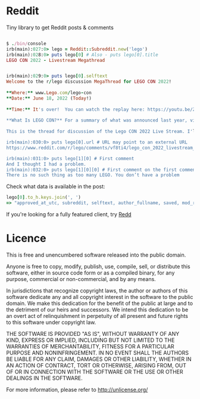 # Reddit
Tiny library to get Reddit posts &amp; comments

```ruby

$ ./bin/console
irb(main):027:0> lego = Reddit::Subreddit.new('lego')
irb(main):028:0> puts lego[0] # Also - puts lego[0].title
LEGO CON 2022 - Livestream Megathread


irb(main):029:0> puts lego[0].selftext
Welcome to the r/lego discussion MegaThread for LEGO CON 2022!
                                                              
**Where:** www.Lego.com/lego-con                              
**Date:** June 18, 2022 (Today!)                              
                                                              
**Time:** It's over!  You can watch the replay here: https://youtu.be/ZHSnx-smuUA
                                                              
**What Is LEGO CON?** For a summary of what was announced last year, visit our [LEGO CON 2021 Megathread](https://redd.it/o8dct1).
                                                              
This is the thread for discussion of the Lego CON 2022 Live Stream. I'll be recapping the stream below, for those who can't watch the live video.

irb(main):030:0> puts lego[0].url # URL may point to an external URL
https://www.reddit.com/r/lego/comments/vf8ti4/lego_con_2022_livestream_megathread/

irb(main):031:0> puts lego[1][0] # First comment
And I thought I had a problem.
irb(main):032:0> puts lego[1][0][0] # First comment on the first comment
There is no such thing as too many LEGO. You don’t have a problem
```

Check what data is available in the post:

```ruby
lego[0].to_h.keys.join(', ')
=> "approved_at_utc, subreddit, selftext, author_fullname, saved, mod_reason_title, gilded, clicked, title, link_flair_richtext, subreddit_name_prefixed, hidden, pwls, link_flair_css_class, downs, thumbnail_height, top_awarded_type, hide_score, name, quarantine, link_flair_text_color, upvote_ratio, author_flair_background_color, subreddit_type, ups, total_awards_received, media_embed, thumbnail_width, author_flair_template_id, is_original_content, user_reports, secure_media, is_reddit_media_domain, is_meta, category, secure_media_embed, link_flair_text, can_mod_post, score, approved_by, is_created_from_ads_ui, author_premium, thumbnail, edited, author_flair_css_class, author_flair_richtext, gildings, content_categories, is_self, mod_note, created, link_flair_type, wls, removed_by_category, banned_by, author_flair_type, domain, allow_live_comments, selftext_html, likes, suggested_sort, banned_at_utc, view_count, archived, no_follow, is_crosspostable, pinned, over_18, all_awardings, awarders, media_only, link_flair_template_id, can_gild, spoiler, locked, author_flair_text, treatment_tags, visited, removed_by, num_reports, distinguished, subreddit_id, author_is_blocked, mod_reason_by, removal_reason, link_flair_background_color, id, is_robot_indexable, report_reasons, author, discussion_type, num_comments, send_replies, whitelist_status, contest_mode, mod_reports, author_patreon_flair, author_flair_text_color, permalink, parent_whitelist_status, stickied, url, subreddit_subscribers, created_utc, num_crossposts, media, is_video"
```



If you're looking for a fully featured client, try [Redd](https://github.com/avinashbot/redd)


# Licence
This is free and unencumbered software released into the public domain.

Anyone is free to copy, modify, publish, use, compile, sell, or
distribute this software, either in source code form or as a compiled
binary, for any purpose, commercial or non-commercial, and by any
means.

In jurisdictions that recognize copyright laws, the author or authors
of this software dedicate any and all copyright interest in the
software to the public domain. We make this dedication for the benefit
of the public at large and to the detriment of our heirs and
successors. We intend this dedication to be an overt act of
relinquishment in perpetuity of all present and future rights to this
software under copyright law.

THE SOFTWARE IS PROVIDED "AS IS", WITHOUT WARRANTY OF ANY KIND,
EXPRESS OR IMPLIED, INCLUDING BUT NOT LIMITED TO THE WARRANTIES OF
MERCHANTABILITY, FITNESS FOR A PARTICULAR PURPOSE AND NONINFRINGEMENT.
IN NO EVENT SHALL THE AUTHORS BE LIABLE FOR ANY CLAIM, DAMAGES OR
OTHER LIABILITY, WHETHER IN AN ACTION OF CONTRACT, TORT OR OTHERWISE,
ARISING FROM, OUT OF OR IN CONNECTION WITH THE SOFTWARE OR THE USE OR
OTHER DEALINGS IN THE SOFTWARE.

For more information, please refer to <http://unlicense.org/>
